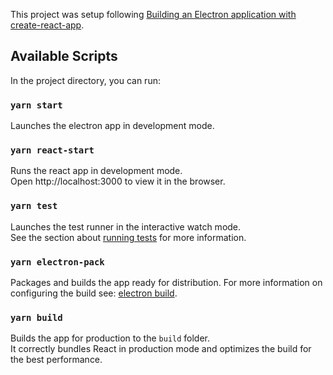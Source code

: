 This project was setup following [Building an Electron application with create-react-app](https://www.freecodecamp.org/news/building-an-electron-application-with-create-react-app-97945861647c/#:~:text=Electron%20and,is%20Facebook's%20JavaScript%20view%20framework.&text=And%20Electron%20is%20GitHub's%20framework,platform%20desktop%20apps%20in%20JavaScript.&text=Most%20use%20webpack%20for%20the%20configuration%20necessary%20for%20React%20development.).

## Available Scripts

In the project directory, you can run:

### `yarn start`

Launches the electron app in development mode.<br />

### `yarn react-start`

Runs the react app in development mode.<br />
Open http://localhost:3000 to view it in the browser.<br />

### `yarn test`

Launches the test runner in the interactive watch mode.<br />
See the section about [running tests](https://facebook.github.io/create-react-app/docs/running-tests) for more information.

### `yarn electron-pack`

Packages and builds the app ready for distribution. For more information on configuring the build see: [electron build](https://www.electron.build/configuration/configuration).

### `yarn build`

Builds the app for production to the `build` folder.<br />
It correctly bundles React in production mode and optimizes the build for the best performance.
